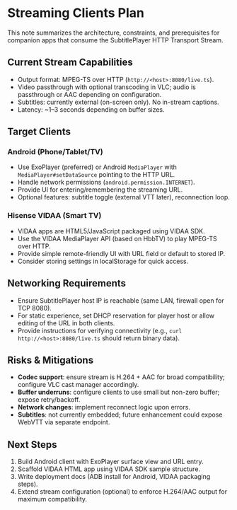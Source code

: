 # Streaming Clients Plan

This note summarizes the architecture, constraints, and prerequisites for companion apps that consume the SubtitlePlayer HTTP Transport Stream.

## Current Stream Capabilities
- Output format: MPEG-TS over HTTP (`http://<host>:8080/live.ts`).
- Video passthrough with optional transcoding in VLC; audio is passthrough or AAC depending on configuration.
- Subtitles: currently external (on-screen only). No in-stream captions.
- Latency: ~1–3 seconds depending on buffer sizes.

## Target Clients

### Android (Phone/Tablet/TV)
- Use ExoPlayer (preferred) or Android `MediaPlayer` with `MediaPlayer#setDataSource` pointing to the HTTP URL.
- Handle network permissions (`android.permission.INTERNET`).
- Provide UI for entering/remembering the streaming URL.
- Optional features: subtitle toggle (external VTT later), reconnection loop.

### Hisense VIDAA (Smart TV)
- VIDAA apps are HTML5/JavaScript packaged using VIDAA SDK.
- Use the VIDAA MediaPlayer API (based on HbbTV) to play MPEG-TS over HTTP.
- Provide simple remote-friendly UI with URL field or default to stored IP.
- Consider storing settings in localStorage for quick access.

## Networking Requirements
- Ensure SubtitlePlayer host IP is reachable (same LAN, firewall open for TCP 8080).
- For static experience, set DHCP reservation for player host or allow editing of the URL in both clients.
- Provide instructions for verifying connectivity (e.g., `curl http://<host>:8080/live.ts` should return binary data).

## Risks & Mitigations
- **Codec support**: ensure stream is H.264 + AAC for broad compatibility; configure VLC cast manager accordingly.
- **Buffer underruns**: configure clients to use small but non-zero buffer; expose retry/backoff.
- **Network changes**: implement reconnect logic upon errors.
- **Subtitles**: not currently embedded; future enhancement could expose WebVTT via separate endpoint.

## Next Steps
1. Build Android client with ExoPlayer surface view and URL entry.
2. Scaffold VIDAA HTML app using VIDAA SDK sample structure.
3. Write deployment docs (ADB install for Android, VIDAA packaging steps).
4. Extend stream configuration (optional) to enforce H.264/AAC output for maximum compatibility.
